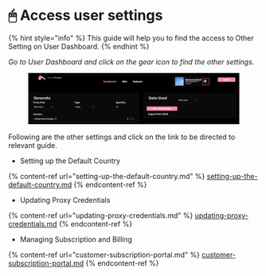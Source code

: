 # 🖱 Access user settings

{% hint style="info" %}
This guide will help you to find the access to Other Setting on User Dashboard.
{% endhint %}

_Go to User Dashboard and click on the gear icon to find the other settings._

<figure><img src="../.gitbook/assets/4 (2).png" alt=""><figcaption></figcaption></figure>

Following are the other settings and click on the link to be directed to relevant guide.

* Setting up the Default Country&#x20;

{% content-ref url="setting-up-the-default-country.md" %}
[setting-up-the-default-country.md](setting-up-the-default-country.md)
{% endcontent-ref %}

* Updating Proxy Credentials

{% content-ref url="updating-proxy-credentials.md" %}
[updating-proxy-credentials.md](updating-proxy-credentials.md)
{% endcontent-ref %}

* Managing Subscription and Billing

{% content-ref url="customer-subscription-portal.md" %}
[customer-subscription-portal.md](customer-subscription-portal.md)
{% endcontent-ref %}
